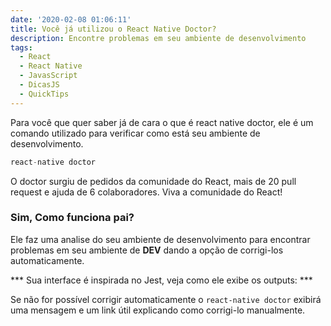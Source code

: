 ```yaml
---
date: '2020-02-08 01:06:11'
title: Você já utilizou o React Native Doctor?
description: Encontre problemas em seu ambiente de desenvolvimento
tags:
  - React
  - React Native
  - JavasScript
  - DicasJS
  - QuickTips
---
```

Para você que quer saber já de cara o que é react native doctor, ele é um comando utilizado para verificar como está seu ambiente de desenvolvimento.

```javascript
react-native doctor
```
O doctor surgiu de pedidos da comunidade do React, mais de 20 pull request e ajuda de 6 colaboradores. Viva a comunidade do React!

### Sim, Como funciona pai?
Ele faz uma analise do seu ambiente de desenvolvimento para encontrar problemas em seu ambiente de __DEV__ dando a opção de corrigi-los automaticamente.

*** Sua interface é inspirada no Jest, veja como ele exibe os outputs: ***





Se não for possível corrigir automaticamente o `react-native doctor` exibirá uma mensagem e um link útil explicando como corrigi-lo manualmente.
